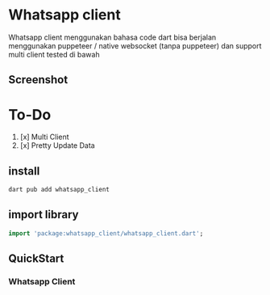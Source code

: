 # Whatsapp client

Whatsapp client menggunakan bahasa code dart bisa berjalan menggunakan puppeteer / native websocket (tanpa puppeteer) dan support multi client tested di bawah


## Screenshot

# To-Do

1. [x] Multi Client
2. [x] Pretty Update Data

## install

```bash
dart pub add whatsapp_client
```


## import library

```dart
import 'package:whatsapp_client/whatsapp_client.dart';
```


## QuickStart

### Whatsapp Client

```dart 

```
